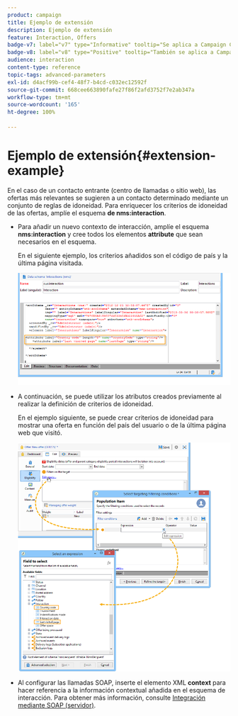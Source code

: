 ```yaml
---
product: campaign
title: Ejemplo de extensión
description: Ejemplo de extensión
feature: Interaction, Offers
badge-v7: label="v7" type="Informative" tooltip="Se aplica a Campaign Classic v7"
badge-v8: label="v8" type="Positive" tooltip="También se aplica a Campaign v8"
audience: interaction
content-type: reference
topic-tags: advanced-parameters
exl-id: d4acf99b-cef4-48f7-b4cd-c032ec12592f
source-git-commit: 668cee663890fafe27f86f2afd3752f7e2ab347a
workflow-type: tm+mt
source-wordcount: '165'
ht-degree: 100%

---
```


# Ejemplo de extensión{#extension-example}



En el caso de un contacto entrante (centro de llamadas o sitio web), las ofertas más relevantes se sugieren a un contacto determinado mediante un conjunto de reglas de idoneidad. Para enriquecer los criterios de idoneidad de las ofertas, amplíe el esquema **de nms:interaction**.

* Para añadir un nuevo contexto de interacción, amplíe el esquema **nms:interaction** y cree todos los elementos **attribute** que sean necesarios en el esquema.

  En el siguiente ejemplo, los criterios añadidos son el código de país y la última página visitada.

  ![](assets/s_ncs_configuration_offer_schemas.png)

* A continuación, se puede utilizar los atributos creados previamente al realizar la definición de criterios de idoneidad.

  En el ejemplo siguiente, se puede crear criterios de idoneidad para mostrar una oferta en función del país del usuario o de la última página web que visitó.

  ![](assets/s_ncs_configuration_offer_context.png)

* Al configurar las llamadas SOAP, inserte el elemento XML **context** para hacer referencia a la información contextual añadida en el esquema de interacción. Para obtener más información, consulte [Integración mediante SOAP (servidor)](../../interaction/using/integration-via-soap-server-side.md).
